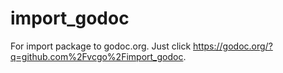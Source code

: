 # import_godoc
For import package to godoc.org. Just click https://godoc.org/?q=github.com%2Fvcgo%2Fimport_godoc.
